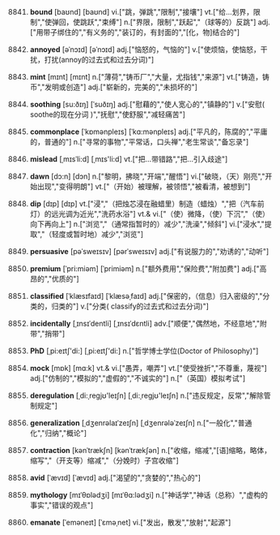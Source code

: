 8841. **bound**
[baʊnd]  [baʊnd]
vi.["跳，弹跳","限制","接壤"]  vt.["给…划界，限制","使弹回，使跳跃","束缚"]  n.["界限，限制","跃起","（球等的）反跳"]  adj.["用带子绑住的","有义务的","装订的，有封面的","[化，物]结合的"]  

8842. **annoyed**
[əˈnɔɪd]  [əˈnɔɪd]
adj.["恼怒的，气恼的"]  v.["使烦恼，使恼怒，干扰，打扰(annoy的过去式和过去分词)"]  

8843. **mint**
[mɪnt]  [mɪnt]
n.["薄荷","铸币厂","大量，尤指钱","来源"]  vt.["铸造，铸币","发明或创造"]  adj.["崭新的，完美的","未损坏的"]  

8844. **soothing**
[su:ðɪŋ]  [ˈsuðɪŋ]
adj.["慰藉的","使人宽心的","镇静的"]  v.["安慰( soothe的现在分词 )","抚慰","使舒服","减轻痛苦"]  

8845. **commonplace**
[ˈkɒmənpleɪs]  [ˈkɑ:mənpleɪs]
adj.["平凡的，陈腐的","平庸的，普通的"]  n.["寻常的事物","平常话，口头禅","老生常谈","备忘录"]  

8846. **mislead**
[ˌmɪsˈli:d]  [ˌmɪs'li:d]
vt.["把…带错路","把…引入歧途"]  

8847. **dawn**
[dɔ:n]  [dɔn]
n.["黎明，拂晓","开端","醒悟"]  vi.["破晓，（天）刚亮","开始出现","变得明朗"]  vt.["（开始）被理解，被领悟","被看清，被想到"]  

8848. **dip**
[dɪp]  [dɪp]
vt.["浸","（把烛芯浸在融蜡里）制造（蜡烛）","把（汽车前灯）的远光调为近光","洗药水浴"]  vt.& vi.["（使）微降，（使）下沉","（使）向下再向上"]  n.["浏览","（通常指暂时的）减少","洗澡","倾斜"]  vi.["浸水","提取","（轻度或暂时地）减少","浏览"]  

8849. **persuasive**
[pəˈsweɪsɪv]  [pərˈsweɪsɪv]
adj.["有说服力的","劝诱的","动听"]  

8850. **premium**
[ˈpri:miəm]  [ˈprimiəm]
n.["额外费用","保险费","附加费"]  adj.["高昂的","优质的"]  

8851. **classified**
[ˈklæsɪfaɪd]  [ˈklæsəˌfaɪd]
adj.["保密的，（信息）归入密级的","分类的，归类的"]  v.["分类( classify的过去式和过去分词)"]  

8852. **incidentally**
[ˌɪnsɪˈdentli]  [ˌɪnsɪˈdɛntli]
adv.["顺便","偶然地，不经意地","附带","捎带"]  

8853. **PhD**
[ˌpi:eɪtʃ'di:]  [ˌpi:eɪtʃ'di:]
n.["哲学博士学位(Doctor of Philosophy)"]  

8854. **mock**
[mɒk]  [mɑ:k]
vt.& vi.["愚弄，嘲弄"]  vt.["使受挫折","不尊重，蔑视"]  adj.["仿制的","模拟的","虚假的","不诚实的"]  n.["（英国）模拟考试"]  

8855. **deregulation**
[ˌdi:ˌreɡjʊ'leɪʃn]  [ˌdi:ˌreɡjʊ'leɪʃn]
n.["违反规定，反常","解除管制规定"]  

8856. **generalization**
[ˌdʒenrəlaɪˈzeɪʃn]  [ˌdʒenrələˈzeɪʃn]
n.["一般化","普通化","归纳","概论"]  

8857. **contraction**
[kənˈtrækʃn]  [kənˈtrækʃən]
n.["收缩，缩减","[语]缩略，略体，缩写","（开支等）缩减","（分娩时）子宫收缩"]  

8858. **avid**
[ˈævɪd]  [ˈævɪd]
adj.["渴望的","贪婪的","热心的"]  

8859. **mythology**
[mɪˈθɒlədʒi]  [mɪˈθɑ:lədʒi]
n.["神话学","神话（总称）","虚构的事实","错误的观点"]  

8860. **emanate**
[ˈeməneɪt]  [ˈɛməˌnet]
vi.["发出，散发","放射","起源"]  

